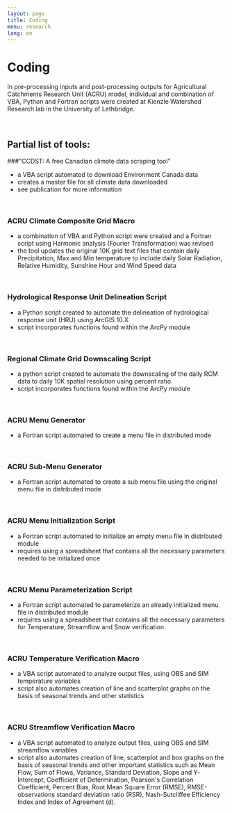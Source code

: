 ```yaml
---
layout: page
title: Coding
menu: research
lang: en
---
```


# Coding

In pre-processing inputs and post-processing outputs for Agricultural Catchments Research Unit (ACRU) model, individual and combination of VBA, Python and Fortran scripts were created at Kienzle Watershed Research lab in the University of Lethbridge.

<br />

## Partial list of tools:

###"CCDST: A free Canadian climate data scraping tool"

 - a VBA script automated to download Environment Canada data
 - creates a master file for all climate data downloaded
 - see publication for more information

 <br />

### ACRU Climate Composite Grid Macro

 - a combination of VBA and Python script were created and a Fortran script using Harmonic analysis (Fourier Transformation) was revised
 - the tool updates the original 10K grid text files that contain daily Precipitation, Max and Min temperature to include daily Solar Radiation, Relative Humidity, Sunshine Hour and Wind Speed data

 <br />

### Hydrological Response Unit Delineation Script

  - a Python script created to automate the delineation of hydrological response unit (HRU) using ArcGIS 10.X
  - script incorporates functions found within the ArcPy module

  <br />

### Regional Climate Grid Downscaling Script

 - a python script created to automate the downscaling of the daily RCM data to daily 10K spatial resolution using percent ratio
 - script incorporates functions found within the ArcPy module

 <br />

### ACRU Menu Generator

 - a Fortran script automated to create a menu file in distributed mode

 <br />

### ACRU Sub-Menu Generator

 - a Fortran script automated to create a sub menu file using the original menu file in distributed mode

<br />

### ACRU Menu Initialization Script

 - a Fortran script automated to initialize an empty menu file in distributed module
 - requires using a spreadsheet that contains all the necessary parameters needed to be initialized once

 <br />

### ACRU Menu Parameterization Script

 - a Fortran script automated to parameterize an already initialized menu file in distributed module
 - requires using a spreadsheet that contains all the necessary parameters for Temperature, Streamflow and Snow verification

 <br />

### ACRU Temperature Verification Macro

 - a VBA script automated to analyze output files, using OBS and SIM temperature variables
 - script also automates creation of line and scatterplot graphs on the basis of seasonal trends and other statistics

 <br />

### ACRU Streamflow Verification Macro

 - a VBA script automated to analyze output files, using OBS and SIM streamflow variables
 - script also automates creation of line, scatterplot and box graphs on the basis of seasonal trends and other important statistics such as Mean Flow, Sum of Flows, Variance, Standard Deviation, Slope and Y-Intercept, Coefficient of Determination, Pearson's Correlation Coefficient, Percent Bias, Root Mean Square Error (RMSE), RMSE-observations standard deviation ratio (RSR), Nash-Sutcliffee Efficiency Index and Index of Agreement (d).

